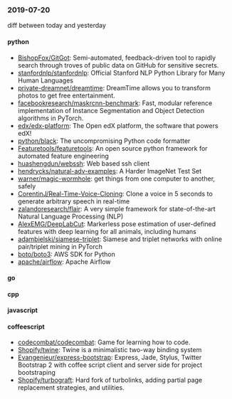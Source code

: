 ### 2019-07-20
diff between today and yesterday

#### python
* [BishopFox/GitGot](https://github.com/BishopFox/GitGot): Semi-automated, feedback-driven tool to rapidly search through troves of public data on GitHub for sensitive secrets.
* [stanfordnlp/stanfordnlp](https://github.com/stanfordnlp/stanfordnlp): Official Stanford NLP Python Library for Many Human Languages
* [private-dreamnet/dreamtime](https://github.com/private-dreamnet/dreamtime): DreamTime allows you to transform photos to get free entertainment.
* [facebookresearch/maskrcnn-benchmark](https://github.com/facebookresearch/maskrcnn-benchmark): Fast, modular reference implementation of Instance Segmentation and Object Detection algorithms in PyTorch.
* [edx/edx-platform](https://github.com/edx/edx-platform): The Open edX platform, the software that powers edX!
* [python/black](https://github.com/python/black): The uncompromising Python code formatter
* [Featuretools/featuretools](https://github.com/Featuretools/featuretools): An open source python framework for automated feature engineering
* [huashengdun/webssh](https://github.com/huashengdun/webssh):  Web based ssh client
* [hendrycks/natural-adv-examples](https://github.com/hendrycks/natural-adv-examples): A Harder ImageNet Test Set
* [warner/magic-wormhole](https://github.com/warner/magic-wormhole): get things from one computer to another, safely
* [CorentinJ/Real-Time-Voice-Cloning](https://github.com/CorentinJ/Real-Time-Voice-Cloning): Clone a voice in 5 seconds to generate arbitrary speech in real-time
* [zalandoresearch/flair](https://github.com/zalandoresearch/flair): A very simple framework for state-of-the-art Natural Language Processing (NLP)
* [AlexEMG/DeepLabCut](https://github.com/AlexEMG/DeepLabCut): Markerless pose estimation of user-defined features with deep learning for all animals, including humans
* [adambielski/siamese-triplet](https://github.com/adambielski/siamese-triplet): Siamese and triplet networks with online pair/triplet mining in PyTorch
* [boto/boto3](https://github.com/boto/boto3): AWS SDK for Python
* [apache/airflow](https://github.com/apache/airflow): Apache Airflow

#### go

#### cpp

#### javascript

#### coffeescript
* [codecombat/codecombat](https://github.com/codecombat/codecombat): Game for learning how to code.
* [Shopify/twine](https://github.com/Shopify/twine): Twine is a minimalistic two-way binding system
* [Evangenieur/express-bootstrap](https://github.com/Evangenieur/express-bootstrap): Express, Jade, Stylus, Twitter Bootstrap 2 with coffee script client and server side for project bootstraping
* [Shopify/turbograft](https://github.com/Shopify/turbograft): Hard fork of turbolinks, adding partial page replacement strategies, and utilities.
